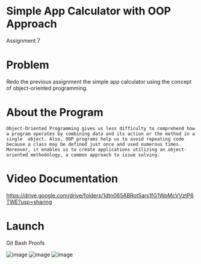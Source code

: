# Simple App Calculator with OOP Approach
Assignment 7
# Problem
Redo the previous assignment the simple app calculator using the concept of object-oriented programming.
# About the Program
```
Object-Oriented Programming gives us less difficulty to comprehend how a program operates by combining data and its action or the method in a single  object. Also, OOP programs help us to avoid repeating code because a class may be defined just once and used numerous times. Moreover, it enables us to create applications utilizing an object-oriented methodology, a common approach to issue solving.
```
# Video Documentation
https://drive.google.com/drive/folders/1dtn065ABRot5ars1fG1WpMcVVztP6TWE?usp=sharing
# Launch
Git Bash Proofs

![image](https://github.com/alyj24/simple_calculator_oop-approach/assets/129832127/350369bb-a9b8-49b7-89b4-e77cb7aabdd6)
![image](https://github.com/alyj24/simple_calculator_oop-approach/assets/129832127/5fd91c85-4986-4de8-a095-fe6f40e704db)
![image](https://github.com/alyj24/simple_calculator_oop-approach/assets/129832127/988ac26d-7c31-412c-b7e1-3fd7ef5ca3cd)


